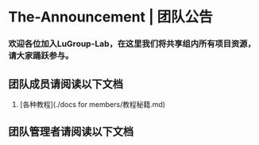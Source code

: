 # The-Announcement | 团队公告
### 欢迎各位加入LuGroup-Lab，在这里我们将共享组内所有项目资源，请大家踊跃参与。

## 团队成员请阅读以下文档
1. [各种教程](./docs for members/教程秘籍.md)



## 团队管理者请阅读以下文档

